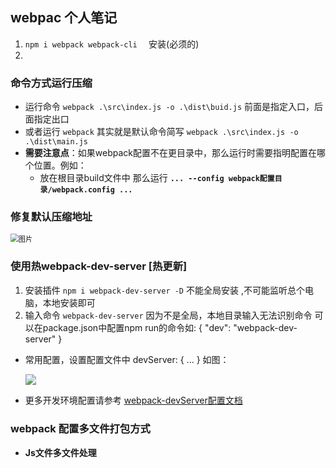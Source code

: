 ## webpac 个人笔记

1.  `npm i webpack webpack-cli  `  安装(必须的)
2.  

### 命令方式运行压缩

* 运行命令  `webpack .\src\index.js -o .\dist\buid.js` 前面是指定入口，后面指定出口
* 或者运行 `webpack` 其实就是默认命令简写 `webpack .\src\index.js -o .\dist\main.js`
* **需要注意点**：如果webpack配置不在更目录中，那么运行时需要指明配置在哪个位置。例如：
  * 放在根目录build文件中 那么运行  **`... --config webpack配置目录/webpack.config ...`** 

### 修复默认压缩地址

<img src="https://img-blog.csdnimg.cn/20200423231603950.png?x-oss-process=image/watermark,type_ZmFuZ3poZW5naGVpdGk,shadow_10,text_aHR0cHM6Ly9ibG9nLmNzZG4ubmV0L3FxXzQxMzg3ODgy,size_16,color_FFFFFF,t_70" alt="图片" style="zoom:80%;" />

### 使用热webpack-dev-server [热更新]

1. 安装插件 `npm i webpack-dev-server -D`  不能全局安装 ,不可能监听总个电脑，本地安装即可
2. 输入命令 `webpack-dev-server`  因为不是全局，本地目录输入无法识别命令 可以在package.json中配置npm run的命令如: { "dev":  "webpack-dev-server" }

* 常用配置，设置配置文件中 devServer: { ... } 如图：

  <img src="https://img-blog.csdnimg.cn/20200423234415135.png?x-oss-process=image/watermark,type_ZmFuZ3poZW5naGVpdGk,shadow_10,text_aHR0cHM6Ly9ibG9nLmNzZG4ubmV0L3FxXzQxMzg3ODgy,size_16,color_FFFFFF,t_70" style="zoom:110%;" />

* 更多开发环境配置请参考 [webpack-devServer配置文档](https://webpack.js.org/configuration/dev-server/)

 

### webpack 配置多文件打包方式

* **Js文件多文件处理**

